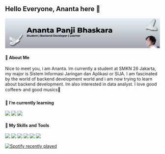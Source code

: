 ## Hello Everyone, Ananta here 👋
<img src = "/img/Banner.png">

#### 🧑 About Me
Nice to meet you, i am Ananta. Im currently a student at SMKN 26 Jakarta, my major is Sistem Informasi Jaringan dan Aplikasi or SIJA. I am fascinated by the world of backend development world and i am now trying to learn about backend development. Im also interested in data analyst. I love good coffee☕ and good musics🎵

#### 🌱 I’m currently learning
<img src="https://img.shields.io/badge/.NET-512BD4?style=for-the-badge&logo=dotnet&logoColor=white" /> <img src="https://img.shields.io/badge/Laravel-FF2D20?style=for-the-badge&logo=laravel&logoColor=white" /> <img src="https://img.shields.io/badge/Node%20js-339933?style=for-the-badge&logo=nodedotjs&logoColor=white" />

#### 📝 My Skills and Tools
<img src="https://img.shields.io/badge/Xampp-F37623?style=for-the-badge&logo=xampp&logoColor=white" /> <img src="https://img.shields.io/badge/VSCode-0078D4?style=for-the-badge&logo=visual%20studio%20code&logoColor=white" /> <img src="https://img.shields.io/badge/Visual_Studio-5C2D91?style=for-the-badge&logo=visual%20studio&logoColor=white" /> <img src="https://img.shields.io/badge/C%23-239120?style=for-the-badge&logo=csharp&logoColor=white" /> <img src="https://img.shields.io/badge/PHP-777BB4?style=for-the-badge&logo=php&logoColor=white" /> <img src="https://img.shields.io/badge/Python-FFD43B?style=for-the-badge&logo=python&logoColor=blue" />

<div>
  <a href="https://open.spotify.com/user/p9qin5bc0jb7g7c8sec27ecpe?si=f6271328aceb40c3">
    <img src="https://spotify-recently-played-readme.vercel.app/api?user=p9qin5bc0jb7g7c8sec27ecpe&unique={true|1|on|yes}" alt="Spotify recently played"  />
  </a>
</div>
